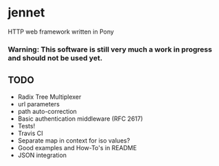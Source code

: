 # jennet
HTTP web framework written in Pony

### Warning: This software is still very much a work in progress and should not be used yet.

## TODO
 - Radix Tree Multiplexer
  - url parameters
  - path auto-correction
 - Basic authentication middleware (RFC 2617)
 - Tests!
 - Travis CI
 - Separate map in context for iso values?
 - Good examples and How-To's in README
 - JSON integration
